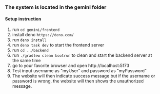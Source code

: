 ### The system is located in the gemini folder

#### Setup instruction

1. run `cd gemini/frontend`
2. install deno `https://deno.com/`
3. run `deno install`
4. run `deno task dev` to start the frontend server
5. run `cd ../backend`
6. run `./gradlew clean bootrun` to clean and start the backend server at the same time
7. go to your favorite browser and open http://localhost:5173
8. Test input username as "myUser" and password as "myPassword"
9. The website will then indicate success message but if the username or password is wrong, the website will then shows the unauthorized message.
